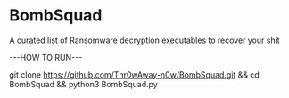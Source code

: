 # BombSquad
A curated list of Ransomware decryption executables to recover your shit 



---HOW TO RUN---

git clone https://github.com/Thr0wAway-n0w/BombSquad.git && cd BombSquad && python3 BombSquad.py
